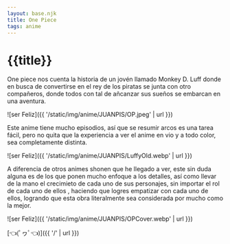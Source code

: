 ```yaml
---
layout: base.njk
title: One Piece
tags: anime
---
```


# {{title}}

One piece nos cuenta la historia de un jovén llamado Monkey D. Luff donde en busca de convertirse en el rey de los piratas se junta con otro compañeros, donde todos con tal de añcanzar sus sueños se embarcan en una aventura.

![ser Feliz]({{ '/static/img/anime/JUANPIS/OP.jpeg' | url }})

Este anime tiene mucho episodios, así que se resumir arcos es una tarea fácil, pero no quita que la experiencia a ver el anime en vio y a todo color, sea completamente distinta.

![ser Feliz]({{ '/static/img/anime/JUANPIS/LuffyOld.webp' | url }})

A diferencia de otros animes shonen que he llegado a ver, este sin duda alguna es de los que ponen mucho enfoque a los detalles, así como llevar de la mano el crecimieto de cada uno de sus personajes, sin importar el rol de cada uno de ellos , haciendo que logres empatizar con cada uno de ellos, logrando que esta obra literalmente sea considerada por mucho como la mejor.

![ser Feliz]({{ '/static/img/anime/JUANPIS/OPCover.webp' | url }})

[👈(ﾟヮﾟ👈)]({{ '/' | url }})
